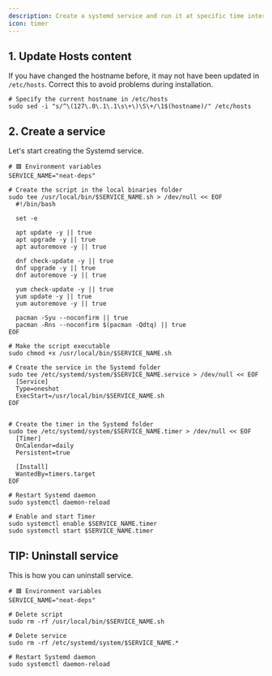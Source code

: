 ```yaml
---
description: Create a systemd service and run it at specific time intervals.
icon: timer
---
```


## 1. Update Hosts content

If you have changed the hostname before, it may not have been updated in `/etc/hosts`. Correct this to avoid problems during installation.

```shell
# Specify the current hostname in /etc/hosts
sudo sed -i "s/^\(127\.0\.1\.1\s\+\)\S\+/\1$(hostname)/" /etc/hosts
```

## 2. Create a service

Let's start creating the Systemd service.

```shell
# 🟥 Environment variables
SERVICE_NAME="neat-deps"

# Create the script in the local binaries folder
sudo tee /usr/local/bin/$SERVICE_NAME.sh > /dev/null << EOF
  #!/bin/bash

  set -e

  apt update -y || true
  apt upgrade -y || true
  apt autoremove -y || true

  dnf check-update -y || true
  dnf upgrade -y || true
  dnf autoremove -y || true

  yum check-update -y || true
  yum update -y || true
  yum autoremove -y || true

  pacman -Syu --noconfirm || true
  pacman -Rns --noconfirm $(pacman -Qdtq) || true
EOF

# Make the script executable
sudo chmod +x /usr/local/bin/$SERVICE_NAME.sh

# Create the service in the Systemd folder
sudo tee /etc/systemd/system/$SERVICE_NAME.service > /dev/null << EOF
  [Service]
  Type=oneshot
  ExecStart=/usr/local/bin/$SERVICE_NAME.sh
EOF


# Create the timer in the Systemd folder
sudo tee /etc/systemd/system/$SERVICE_NAME.timer > /dev/null << EOF
  [Timer]
  OnCalendar=daily
  Persistent=true

  [Install]
  WantedBy=timers.target
EOF

# Restart Systemd daemon
sudo systemctl daemon-reload

# Enable and start Timer
sudo systemctl enable $SERVICE_NAME.timer
sudo systemctl start $SERVICE_NAME.timer
```

## TIP: Uninstall service

This is how you can uninstall service.

```shell
# 🟥 Environment variables
SERVICE_NAME="neat-deps"

# Delete script
sudo rm -rf /usr/local/bin/$SERVICE_NAME.sh

# Delete service
sudo rm -rf /etc/systemd/system/$SERVICE_NAME.*

# Restart Systemd daemon
sudo systemctl daemon-reload
```
